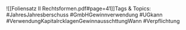 
![[Foliensatz II Rechtsformen.pdf#page=41]]Tags & Topics:
   #JahresJahresberschuss
   #GmbHGewinnverwendung
   #UGkann
   #VerwendungKapitalrcklagenGewinnausschttungWann
   #Verpflichtung